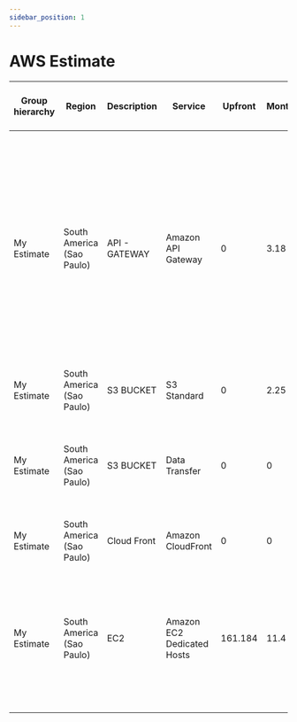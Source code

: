 ```yaml
---
sidebar_position: 1
---
```


# AWS Estimate

| Group hierarchy | Region                    | Description   | Service                    | Upfront | Monthly | First 12 months total | Currency | Configuration summary                                                                                                                                                                                                                 |
|-----------------|---------------------------|---------------|----------------------------|---------|---------|-----------------------|----------|---------------------------------------------------------------------------------------------------------------------------------------------------------------------------------------------------------------------------------------|
| My Estimate     | South America (Sao Paulo) | API - GATEWAY | Amazon API Gateway         | 0       | 3.18    | 38.16                 | USD      | HTTP API requests units (millions), Average size of each request (34 KB), REST API request units (millions), Cache memory size (GB) (None), WebSocket message units (thousands), Average message size (32 KB), Requests (2 per month) |
| My Estimate     | South America (Sao Paulo) | S3 BUCKET     | S3 Standard                | 0       | 2.25    | 27.00                 | USD      | S3 Standard storage (3 GB per month)                                                                                                                                                                                                  |
| My Estimate     | South America (Sao Paulo) | S3 BUCKET     | Data Transfer              | 0       | 0       | 0.00                  | USD      | DT Inbound: All other regions (1 TB per month), DT Outbound: Amazon CloudFront (1 TB per month)                                                                                                                                       |
| My Estimate     | South America (Sao Paulo) | Cloud Front   | Amazon CloudFront          | 0       | 0       | 0.00                  | USD      |                                                                                                                                                                                                                                       |
| My Estimate     | South America (Sao Paulo) | EC2           | Amazon EC2 Dedicated Hosts | 161.184 | 11.4    | 297.98                | USD      | Storage amount (30 GB), Number of dedicated hosts (2), Host type (t3.micro), Pricing strategy (Compute Savings 1 year All Upfront)                                                                                                    |
